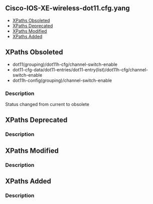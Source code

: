 ## Cisco-IOS-XE-wireless-dot11.cfg.yang


- [XPaths Obsoleted](#xpaths-obsoleted)
- [XPaths Deprecated](#xpaths-deprecated)
- [XPaths Modified](#xpaths-modified)
- [XPaths Added](#xpaths-added)

## XPaths Obsoleted

- dot11(grouping)/dot11h-cfg/channel-switch-enable
- dot11-cfg-data/dot11-entries/dot11-entry(list)/dot11h-cfg/channel-switch-enable
- dot11h-config(grouping)/channel-switch-enable

### Description

Status changed from current to obsolete

## XPaths Deprecated

### Description

## XPaths Modified

### Description

## XPaths Added

### Description

